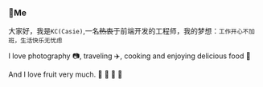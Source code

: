 ### 🐼Me

大家好，我是`KC(Casie)`,一名~~热衷~~于前端开发的工程师，我的梦想：`工作开心不加班，生活快乐无忧虑`

I love photography 📷, traveling ✈️, cooking and enjoying delicious food 🥘

And I love fruit very much. 🍎 🍓 🥭 🥝

